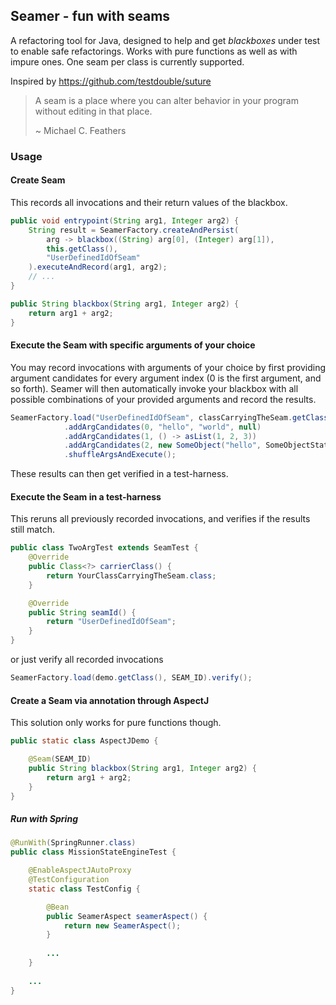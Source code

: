 Seamer - fun with seams
-----------------------

A refactoring tool for Java, designed to help and get _blackboxes_ under test to enable safe refactorings.
Works with pure functions as well as with impure ones. One seam per class is currently supported. 

Inspired by https://github.com/testdouble/suture

>A seam is a place where you can alter behavior in your program without editing in that place.
> 
>~ Michael C. Feathers

### Usage

#### Create Seam
This records all invocations and their return values of the blackbox.

```java
public void entrypoint(String arg1, Integer arg2) {
    String result = SeamerFactory.createAndPersist(
        arg -> blackbox((String) arg[0], (Integer) arg[1]), 
        this.getClass(), 
        "UserDefinedIdOfSeam"
    ).executeAndRecord(arg1, arg2);
    // ...
}

public String blackbox(String arg1, Integer arg2) {
    return arg1 + arg2;
}
```

#### Execute the Seam with specific arguments of your choice
You may record invocations with arguments of your choice by first providing argument candidates for every argument index (0 is the first argument, and so forth).
Seamer will then automatically invoke your blackbox with all possible combinations
of your provided arguments and record the results.
 
```java
SeamerFactory.load("UserDefinedIdOfSeam", classCarryingTheSeam.getClass())
            .addArgCandidates(0, "hello", "world", null)
            .addArgCandidates(1, () -> asList(1, 2, 3))
            .addArgCandidates(2, new SomeObject("hello", SomeObjectState.READY))
            .shuffleArgsAndExecute();
```

These results can then get verified in a test-harness.

#### Execute the Seam in a test-harness
This reruns all previously recorded invocations, and verifies if the results still match.
```java
public class TwoArgTest extends SeamTest {
    @Override
    public Class<?> carrierClass() {
        return YourClassCarryingTheSeam.class;
    }

    @Override
    public String seamId() {
        return "UserDefinedIdOfSeam";
    }
}
```
or just verify all recorded invocations
```java
SeamerFactory.load(demo.getClass(), SEAM_ID).verify();
```

#### Create a Seam via annotation through AspectJ
This solution only works for pure functions though.
```java
public static class AspectJDemo {

    @Seam(SEAM_ID)
    public String blackbox(String arg1, Integer arg2) {
        return arg1 + arg2;
    }
}
```

##### Run with Spring 
```java
@RunWith(SpringRunner.class)
public class MissionStateEngineTest {

    @EnableAspectJAutoProxy
    @TestConfiguration
    static class TestConfig {

        @Bean
        public SeamerAspect seamerAspect() {
            return new SeamerAspect();
        }
     
        ...   
    }
    
    ...
}
```

